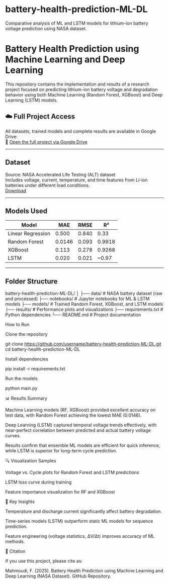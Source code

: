 # battery-health-prediction-ML-DL
Comparative analysis of ML and LSTM models for lithium-ion battery voltage prediction using NASA dataset.
#  Battery Health Prediction using Machine Learning and Deep Learning

This repository contains the implementation and results of a research project focused on predicting lithium-ion battery voltage and degradation behavior using both Machine Learning (Random Forest, XGBoost) and Deep Learning (LSTM) models.
## ☁️ Full Project Access
All datasets, trained models and complete results are available in Google Drive:  
🔗 [Open the full project via Google Drive](https://drive.google.com/file/d/1iaPDphWsycz6nQNrwNkPU6e3jV7D1KfG/view?usp=sharing)

---

##  Dataset  
Source: NASA Accelerated Life Testing (ALT) dataset  
Includes voltage, current, temperature, and time features from Li-ion batteries under different load conditions.  
[Download](https://data.nasa.gov/docs/legacy/battery_alt_dataset.zip)

---

##  Models Used  
| Model             | MAE    | RMSE   | R²     |
|-------------------|--------|--------|--------|
| Linear Regression | 0.500  | 0.840  | 0.33   |
| Random Forest     | 0.0146 | 0.093  | 0.9918 |
| XGBoost           | 0.113  | 0.278  | 0.9268 |
| LSTM              | 0.020  | 0.021  | ~0.97  |

---

##  Folder Structure  
battery-health-prediction-ML-DL/
│
├── data/ # NASA battery dataset (raw and processed)
├── notebooks/ # Jupyter notebooks for ML & LSTM models
├── models/ # Trained Random Forest, XGBoost, and LSTM models
├── results/ # Performance plots and visualizations
├── requirements.txt # Python dependencies
└── README.md # Project documentation

How to Run

Clone the repository

git clone https://github.com/username/battery-health-prediction-ML-DL.git
cd battery-health-prediction-ML-DL


Install dependencies

pip install -r requirements.txt


Run the models

python main.py

📊 Results Summary

Machine Learning models (RF, XGBoost) provided excellent accuracy on test data, with Random Forest achieving the lowest MAE (0.0146).

Deep Learning (LSTM) captured temporal voltage trends effectively, with near-perfect correlation between predicted and actual battery voltage curves.

Results confirm that ensemble ML models are efficient for quick inference, while LSTM is superior for long-term cycle prediction.

🔍 Visualization Samples

Voltage vs. Cycle plots for Random Forest and LSTM predictions

LSTM loss curve during training

Feature importance visualization for RF and XGBoost

🧠 Key Insights

Temperature and discharge current significantly affect battery degradation.

Time-series models (LSTM) outperform static ML models for sequence prediction.

Feature engineering (voltage statistics, ΔV/Δt) improves accuracy of ML methods.

🧾 Citation

If you use this project, please cite as:

Mahmoudi, F. (2025). Battery Health Prediction using Machine Learning and Deep Learning (NASA Dataset). GitHub Repository.
